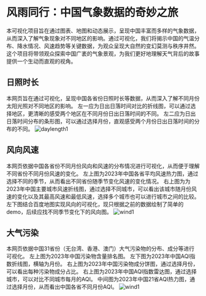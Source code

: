 # 风雨同行：中国气象数据的奇妙之旅
本可视化项目旨在通过图表、地图和动态展示，呈现中国丰富而多样的气象数据，从而深入了解气象现象对不同地区的影响。通过可视化，我们将揭示中国的气温分布、降水情况、风速趋势等关键数据，为观众呈现大自然的变幻莫测与秩序井然。这个项目将带领观众探索中国广袤的气象景观，为我们更好地理解天气背后的故事提供一个生动而直观的视角。

## 日照时长
本网页旨在通过可视化，呈现中国各省份日照时长等数据，从而深入了解不同月份太阳光照对不同地区的影响。
左一应为日出日落时间对比的折线图，可以通过选择地区，更清晰的感受两个地区在不同月份日出日落时间的不同。
左二应为日出日落时间分布的条形图，可以通过选择月份，直观感受两个月份日出日落时间的分布的不同。
![daylength1](https://github.com/HarleyRoot/weather-data/raw/main/images/daylength1.png)

## 风向风速
本网页依据中国各省份不同月份风向和风速的分布情况进行可视化，从而便于理解不同省份不同月份风速的变化。
左上图为2023年中国各省平均风速热力图，通过选择不同的季节，从而看出不同省份随季节变化风速的变化情况。
右上图为为2023年中国主要城市风速折线图，通过选择不同城市，可以看出该城市随月份风速的变化以及其最高风速和最低风速，选择多个城市也可以进行城市之间的比较。
左下图结合百度地图实现风向的可视化，现只根据之前的数据绘制了简单的demo，后续应找不同季节变化下的风向图。
![wind1](https://github.com/HarleyRoot/weather-data/raw/main/images/wind1.png)

## 大气污染
本网页依据中国31省份（无台湾、香港、澳门）大气污染物的分布、成分等进行可视化。
左上图为2023年中国污染物含量排名图。
左下图为2023年中国AQI指数折线图，横轴为月份。
右上图为2023年中国污染物成分饼图，通过选择月份，可以看出每种污染物成分占比。
右上图为2023年中国AQI指数雷达图，通过选择城市，可以对比不同城市每月的AQI。
中间图为2023年中国21省AQI热力图，通过选择月份，从而看出中国各省不同月份AQI。
![wind1](https://github.com/HarleyRoot/weather-data/raw/main/images/AirPollution1.png)
